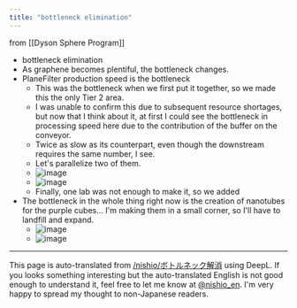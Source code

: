 ```yaml
---
title: "bottleneck elimination"
---
```


from [[Dyson Sphere Program]]
- bottleneck elimination
- As graphene becomes plentiful, the bottleneck changes.
- PlaneFilter production speed is the bottleneck
    - This was the bottleneck when we first put it together, so we made this the only Tier 2 area.
    - I was unable to confirm this due to subsequent resource shortages, but now that I think about it, at first I could see the bottleneck in processing speed here due to the contribution of the buffer on the conveyor.
    - Twice as slow as its counterpart, even though the downstream requires the same number, I see.
    - Let's parallelize two of them.
    - ![image](https://gyazo.com/82497a72b2ce4973b8b6b031e8c000bb/thumb/1000)
    - ![image](https://gyazo.com/bcc8553a8f05eeea9852e3f55f2fb8ac/thumb/1000)
    - Finally, one lab was not enough to make it, so we added
- The bottleneck in the whole thing right now is the creation of nanotubes for the purple cubes... I'm making them in a small corner, so I'll have to landfill and expand.
    - ![image](https://gyazo.com/3b1f914ef7b216715c6a185f16d0d2b8/thumb/1000)
    - ![image](https://gyazo.com/b6ff00c4d83b14707e081cf61e43b271/thumb/1000)

---
This page is auto-translated from [/nishio/ボトルネック解消](https://scrapbox.io/nishio/ボトルネック解消) using DeepL. If you looks something interesting but the auto-translated English is not good enough to understand it, feel free to let me know at [@nishio_en](https://twitter.com/nishio_en). I'm very happy to spread my thought to non-Japanese readers.